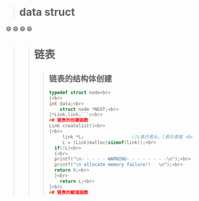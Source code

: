 > # **data struct**
  :smile: :smile: :smile: :smile:
>>  # **链表**
>>> ## 链表的结构体创建
>>>```c
>>>typedef struct node<br>
>>> {<br>
>>>	int data;<br>
>>> 	struct node *NEXT;<br>
>>> }*Link,link;```c<br>
>>> ## 链表的创建函数
>>> Link createlist()<br>
>>> {<br>
>>> 	 link *L;                  //L表示表头，l表示表尾 <br>
>>> 	 L = (Link)malloc(sizeof(link));<br>
>>>	  if(!L)<br>
>>>	  {<br>
>>>	  printf("\n- - - - - WARNING- - - - - - - -\n");<br>
>>>	  printf("\n allocate memory failure!!   \n");<br>
>>>	  return 0;<br>
>>>	  }<br>
>>>   	return L;<br>
>>> }<br>
>>>## 链表的赋值函数
